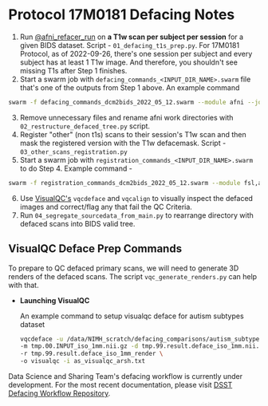# Protocol 17M0181 Defacing Notes

1. Run [@afni_refacer_run](https://afni.nimh.nih.gov/pub/dist/doc/htmldoc/tutorials/refacer/refacer_run.html) on **a T1w
   scan per subject per session** for a given BIDS dataset. Script - `01_defacing_t1s_prep.py`. For 17M0181 Protocol, as
   of 2022-09-26, there's one session per subject and every subject has at least 1 T1w image. And therefore, you
   shouldn't see missing T1s after Step 1 finishes.
2. Start a swarm job with `defacing_commands_<INPUT_DIR_NAME>.swarm` file that's one of the outputs from Step 1 above.
   An example command

  ```bash
  swarm -f defacing_commands_dcm2bids_2022_05_12.swarm --module afni --job-name afni-refacer-17M0181 --merge-output --logdir swarm_log_dcm2bids/
  ```

3. Remove unnecessary files and rename afni work directories with `02_restructure_defaced_tree.py` script.
4. Register "other" (non t1s) scans to their session's T1w scan and then mask the registered version with the T1w
   defacemask. Script - `03_other_scans_registration.py`
5. Start a swarm job with `registration_commands_<INPUT_DIR_NAME>.swarm` to do Step 4. Example command -

  ```bash
  swarm -f registration_commands_dcm2bids_2022_05_12.swarm --module fsl,afni --job-name non-t1-reg --merge-output --logdir swarm_log_dcm2bids/
  ```

6. Use [VisualQC's](https://raamana.github.io/visualqc/gallery_defacing.html) `vqcdeface` and `vqcalign` to visually
   inspect the defaced images and correct/flag any that fail the QC Criteria.
7. Run `04_segregate_sourcedata_from_main.py` to rearrange directory with defaced scans into BIDS valid tree.

## VisualQC Deface Prep Commands

To prepare to QC defaced primary scans, we will need to generate 3D renders of the defaced scans. The
script `vqc_generate_renders.py` can help with that.

- **Launching VisualQC**

  An example command to setup visualqc deface for autism subtypes dataset
    ```bash
    vqcdeface -u /data/NIMH_scratch/defacing_comparisons/autism_subtypes/defacing_outputs \
    -m tmp.00.INPUT_iso_1mm.nii.gz -d tmp.99.result.deface_iso_1mm.nii.gz \
    -r tmp.99.result.deface_iso_1mm_render \
    -o visualqc -i as_visualqc_arsh.txt
    ```

Data Science and Sharing Team's defacing workflow is currently under development. For the most recent documentation,
please visit [DSST Defacing Workflow Repository](https://github.com/nih-fmrif/dsst-defacing-sop).

